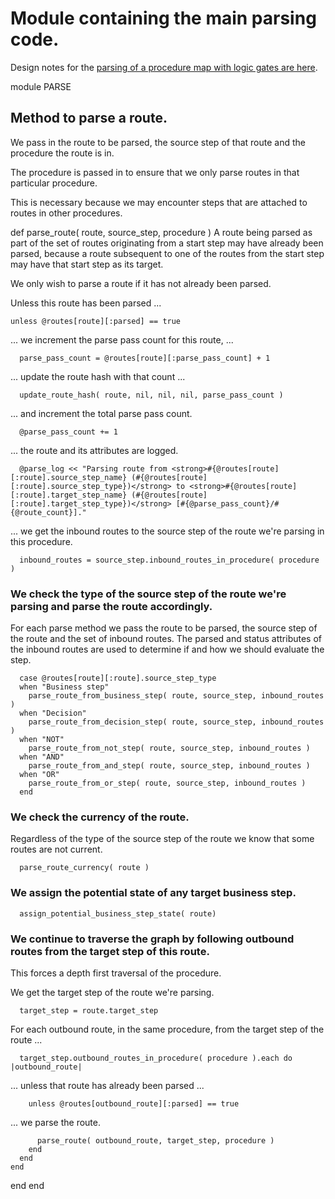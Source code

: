 # Module containing the main parsing code.

Design notes for the [parsing of a procedure map with logic gates are here](https://ukparliament.github.io/ontologies/procedure/flowcharts/meta/design-notes/#procedure-maps-with-logic-gates).

module PARSE
## Method to parse a route.

We pass in the route to be parsed, the source step of that route and the procedure the route is in.

The procedure is passed in to ensure that we only parse routes in that particular procedure.

This is necessary because we may encounter steps that are attached to routes in other procedures.

   def parse_route( route, source_step, procedure )
A route being parsed as part of the set of routes originating from a start step may have already been parsed, because a route subsequent to one of the routes from the start step may have that start step as its target.

We only wish to parse a route if it has not already been parsed.

Unless this route has been parsed ...

    unless @routes[route][:parsed] == true
... we increment the parse pass count for this route, ...

      parse_pass_count = @routes[route][:parse_pass_count] + 1
... update the route hash with that count ...

      update_route_hash( route, nil, nil, nil, parse_pass_count )
... and increment the total parse pass count.

      @parse_pass_count += 1
... the route and its attributes are logged.

      @parse_log << "Parsing route from <strong>#{@routes[route][:route].source_step_name} (#{@routes[route][:route].source_step_type})</strong> to <strong>#{@routes[route][:route].target_step_name} (#{@routes[route][:route].target_step_type})</strong> [#{@parse_pass_count}/#{@route_count}]."
... we get the inbound routes to the source step of the route we're parsing in this procedure.

      inbound_routes = source_step.inbound_routes_in_procedure( procedure )
### We check the type of the source step of the route we're parsing and parse the route accordingly.

For each parse method we pass the route to be parsed, the source step of the route and the set of inbound routes. The parsed and status attributes of the inbound routes are used to determine if and how we should evaluate the step.

      case @routes[route][:route].source_step_type
      when "Business step"
        parse_route_from_business_step( route, source_step, inbound_routes )
      when "Decision"
        parse_route_from_decision_step( route, source_step, inbound_routes )
      when "NOT"
        parse_route_from_not_step( route, source_step, inbound_routes )
      when "AND"
        parse_route_from_and_step( route, source_step, inbound_routes )
      when "OR"
        parse_route_from_or_step( route, source_step, inbound_routes )
      end
### We check the currency of the route.

Regardless of the type of the source step of the route we know that some routes are not current.

      parse_route_currency( route )
### We assign the potential state of any target business step.

      assign_potential_business_step_state( route)
### We continue to traverse the graph by following outbound routes from the target step of this route.

This forces a depth first traversal of the procedure.

We get the target step of the route we're parsing.

      target_step = route.target_step
For each outbound route, in the same procedure, from the target step of the route ...

      target_step.outbound_routes_in_procedure( procedure ).each do |outbound_route|
... unless that route has already been parsed ...

        unless @routes[outbound_route][:parsed] == true
... we parse the route.

          parse_route( outbound_route, target_step, procedure )
        end
      end
    end
  end
end